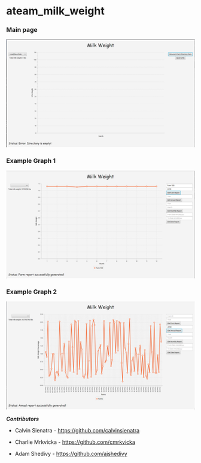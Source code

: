 # ateam_milk_weight


### Main page
![image](https://github.com/ajshedivy/ateam_milk_weight/blob/master/screenshot_1.png)

### Example Graph 1 
![image](https://github.com/ajshedivy/ateam_milk_weight/blob/master/screenshot_2.png)

### Example Graph 2
![image](https://github.com/ajshedivy/ateam_milk_weight/blob/master/screenshot_3.png)

***Contributors***

  * Calvin Sienatra - https://github.com/calvinsienatra
  
  * Charlie Mrkvicka - https://github.com/cmrkvicka
  
  * Adam Shedivy - https://github.com/ajshedivy

